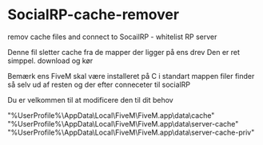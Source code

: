 # SocialRP-cache-remover
remov cache files and connect to SocailRP - whitelist RP server

Denne fil sletter cache fra de mapper der ligger på ens drev
Den er ret simppel.
download og kør

Bemærk ens FiveM skal være installeret på C i standart mappen
filer finder så selv ud af resten og der efter conneceter til socialRP

Du er velkommen til at modificere den til dit behov

"%UserProfile%\AppData\Local\FiveM\FiveM.app\data\cache" 
"%UserProfile%\AppData\Local\FiveM\FiveM.app\data\server-cache" 
"%UserProfile%\AppData\Local\FiveM\FiveM.app\data\server-cache-priv" 
